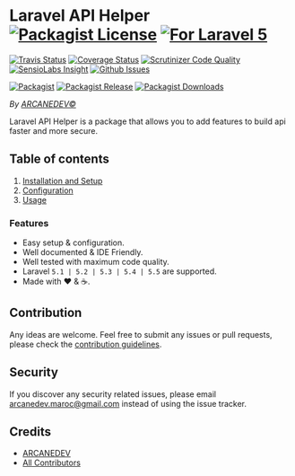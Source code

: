 # Laravel API Helper [![Packagist License][badge_license]](LICENSE.md) [![For Laravel 5][badge_laravel]][link-github-repo]

[![Travis Status][badge_build]][link-travis]
[![Coverage Status][badge_coverage]][link-scrutinizer]
[![Scrutinizer Code Quality][badge_quality]][link-scrutinizer]
[![SensioLabs Insight][badge_insight]][link-insight]
[![Github Issues][badge_issues]][link-github-issues]

[![Packagist][badge_package]][link-packagist]
[![Packagist Release][badge_release]][link-packagist]
[![Packagist Downloads][badge_downloads]][link-packagist]

*By [ARCANEDEV&copy;](http://www.arcanedev.net/)*

Laravel API Helper is a package that allows you to add features to build api faster and more secure.

## Table of contents

  1. [Installation and Setup](_docs/1-Installation-and-Setup.md)
  2. [Configuration](_docs/2-Configuration.md)
  3. [Usage](_docs/3-Usage.md)

### Features

  * Easy setup &amp; configuration.
  * Well documented &amp; IDE Friendly.
  * Well tested with maximum code quality.
  * Laravel `5.1 | 5.2 | 5.3 | 5.4 | 5.5` are supported.
  * Made with :heart: &amp; :coffee:.

## Contribution

Any ideas are welcome. Feel free to submit any issues or pull requests, please check the [contribution guidelines](CONTRIBUTING.md).

## Security

If you discover any security related issues, please email arcanedev.maroc@gmail.com instead of using the issue tracker.

## Credits

- [ARCANEDEV][link-author]
- [All Contributors][link-contributors]

[badge_laravel]:      https://img.shields.io/badge/Laravel-5.1%20to%205.5-orange.svg?style=flat-square
[badge_license]:      https://img.shields.io/packagist/l/arcanedev/laravel-api-helper.svg?style=flat-square
[badge_build]:        https://img.shields.io/travis/ARCANEDEV/LaravelApiHelper.svg?style=flat-square
[badge_coverage]:     https://img.shields.io/scrutinizer/coverage/g/ARCANEDEV/LaravelApiHelper.svg?style=flat-square
[badge_quality]:      https://img.shields.io/scrutinizer/g/ARCANEDEV/LaravelApiHelper.svg?style=flat-square
[badge_insight]:      https://img.shields.io/sensiolabs/i/0f368488-9f53-4085-8ed6-c4629daae1b3.svg?style=flat-square
[badge_issues]:       https://img.shields.io/github/issues/ARCANEDEV/LaravelApiHelper.svg?style=flat-square
[badge_package]:      https://img.shields.io/badge/package-arcanedev/laravel--api--helper-blue.svg?style=flat-square
[badge_release]:      https://img.shields.io/packagist/v/arcanedev/laravel-api-helper.svg?style=flat-square
[badge_downloads]:    https://img.shields.io/packagist/dt/arcanedev/laravel-api-helper.svg?style=flat-square

[link-author]:        https://github.com/arcanedev-maroc
[link-github-repo]:   https://github.com/ARCANEDEV/LaravelApiHelper
[link-github-issues]: https://github.com/ARCANEDEV/LaravelApiHelper/issues
[link-contributors]:  https://github.com/ARCANEDEV/LaravelApiHelper/graphs/contributors
[link-packagist]:     https://packagist.org/packages/arcanedev/laravel-api-helper
[link-travis]:        https://travis-ci.org/ARCANEDEV/LaravelApiHelper
[link-scrutinizer]:   https://scrutinizer-ci.com/g/ARCANEDEV/LaravelApiHelper/?branch=master
[link-insight]:       https://insight.sensiolabs.com/projects/0f368488-9f53-4085-8ed6-c4629daae1b3
